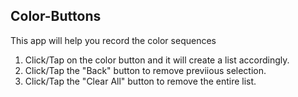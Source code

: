 ## Color-Buttons
This app will help you record the color sequences
1. Click/Tap on the color button and it will create a list accordingly.
2. Click/Tap the "Back" button to remove previious selection.
3. Click/Tap the "Clear All" button to remove the entire list.
